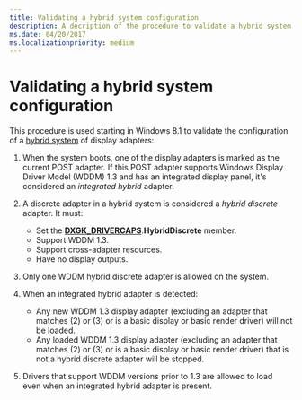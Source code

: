 ```yaml
---
title: Validating a hybrid system configuration
description: A decription of the procedure to validate a hybrid system.
ms.date: 04/20/2017
ms.localizationpriority: medium
---
```


# Validating a hybrid system configuration


This procedure is used starting in Windows 8.1 to validate the configuration of a [hybrid system](using-cross-adapter-resources-in-a-hybrid-system.md) of display adapters:

1.  When the system boots, one of the display adapters is marked as the current POST adapter. If this POST adapter supports Windows Display Driver Model (WDDM) 1.3 and has an integrated display panel, it's considered an *integrated hybrid* adapter.
2.  A discrete adapter in a hybrid system is considered a *hybrid discrete* adapter. It must:
    -   Set the [**DXGK\_DRIVERCAPS**](/windows-hardware/drivers/ddi/d3dkmddi/ns-d3dkmddi-_dxgk_drivercaps).**HybridDiscrete** member.
    -   Support WDDM 1.3.
    -   Support cross-adapter resources.
    -   Have no display outputs.

3.  Only one WDDM hybrid discrete adapter is allowed on the system.
4.  When an integrated hybrid adapter is detected:
    -   Any new WDDM 1.3 display adapter (excluding an adapter that matches (2) or (3) or is a basic display or basic render driver) will not be loaded.
    -   Any loaded WDDM 1.3 display adapter (excluding an adapter that matches (2) or (3) or is a basic display or basic render driver) that is not a hybrid discrete adapter will be stopped.

5.  Drivers that support WDDM versions prior to 1.3 are allowed to load even when an integrated hybrid adapter is present.

 

